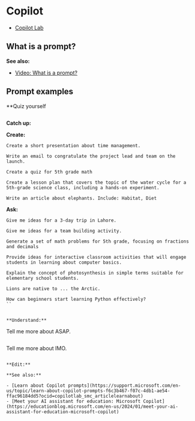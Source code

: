 # Copilot

- [Copilot Lab](https://copilot.cloud.microsoft/en-US/prompts)

## What is a prompt?

**See also:**

- [Video: What is a prompt?](https://www.microsoft.com/en-us/videoplayer/embed/RW1ix3k?pid=ocpVideo4&postJsllMsg=true&maskLevel=20&reporting=true&market=en-us)

## Prompt examples

**Quiz yourself

```

```

**Catch up:**

**Create:**

```
Create a short presentation about time management. 
```

```
Write an email to congratulate the project lead and team on the launch. 
```

```
Create a quiz for 5th grade math
```

```
Create a lesson plan that covers the topic of the water cycle for a 5th-grade science class, including a hands-on experiment.
```

```
Write an article about elephants. Include: Habitat, Diet
```

**Ask:**

```
Give me ideas for a 3-day trip in Lahore.
```

```
Give me ideas for a team building activity.
```

```
Generate a set of math problems for 5th grade, focusing on fractions and decimals
```

```
Provide ideas for interactive classroom activities that will engage students in learning about computer basics.
```

```
Explain the concept of photosynthesis in simple terms suitable for elementary school students.
```

```
Lions are native to ... the Arctic.
```

```
How can beginners start learning Python effectively?
``


**Understand:**

```
Tell me more about ASAP.
```

```
Tell me more about IMO.
```

**Edit:**

**See also:**

- [Learn about Copilot prompts](https://support.microsoft.com/en-us/topic/learn-about-copilot-prompts-f6c3b467-f07c-4db1-ae54-ffac96184dd5?ocid=copilotlab_smc_articlelearnabout)
- [Meet your AI assistant for education: Microsoft Copilot](https://educationblog.microsoft.com/en-us/2024/01/meet-your-ai-assistant-for-education-microsoft-copilot)